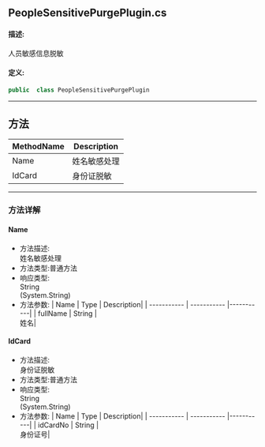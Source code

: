 ## PeopleSensitivePurgePlugin.cs 


#### 描述:


人员敏感信息脱敏


#### 定义: 
``` csharp
public  class PeopleSensitivePurgePlugin
```
---
## 方法 
| MethodName      | Description | 
| ----------- | ----------- |
| Name | 姓名敏感处理 |
| IdCard | 身份证脱敏 |
---
### 方法详解 
####  Name
* 方法描述:<br> 姓名敏感处理
* 方法类型:普通方法
* 响应类型:<br> String <br> (System.String)
* 方法参数:
| Name      | Type | Description|
| ----------- | ----------- |-----------|
| fullName | String |<br> 姓名|
####  IdCard
* 方法描述:<br> 身份证脱敏
* 方法类型:普通方法
* 响应类型:<br> String <br> (System.String)
* 方法参数:
| Name      | Type | Description|
| ----------- | ----------- |-----------|
| idCardNo | String |<br> 身份证号|
